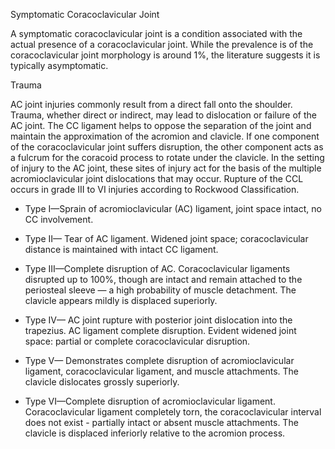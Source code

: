 Symptomatic Coracoclavicular Joint

A symptomatic coracoclavicular joint is a condition associated with the actual presence of a coracoclavicular joint. While the prevalence is of the coracoclavicular joint morphology is around 1%, the literature suggests it is typically asymptomatic.

Trauma

AC joint injuries commonly result from a direct fall onto the shoulder. Trauma, whether direct or indirect, may lead to dislocation or failure of the AC joint. The CC ligament helps to oppose the separation of the joint and maintain the approximation of the acromion and clavicle. If one component of the coracoclavicular joint suffers disruption, the other component acts as a fulcrum for the coracoid process to rotate under the clavicle. In the setting of injury to the AC joint, these sites of injury act for the basis of the multiple acromioclavicular joint dislocations that may occur. Rupture of the CCL occurs in grade III to VI injuries according to Rockwood Classification.

- Type I—Sprain of acromioclavicular (AC) ligament, joint space intact, no CC involvement.

- Type II— Tear of AC ligament. Widened joint space; coracoclavicular distance is maintained with intact CC ligament.

- Type III—Complete disruption of AC. Coracoclavicular ligaments disrupted up to 100%, though are intact and remain attached to the periosteal sleeve — a high probability of muscle detachment. The clavicle appears mildly is displaced superiorly.

- Type IV— AC joint rupture with posterior joint dislocation into the trapezius. AC ligament complete disruption. Evident widened joint space: partial or complete coracoclavicular disruption.

- Type V— Demonstrates complete disruption of acromioclavicular ligament, coracoclavicular ligament, and muscle attachments. The clavicle dislocates grossly superiorly.

- Type VI—Complete disruption of acromioclavicular ligament. Coracoclavicular ligament completely torn, the coracoclavicular interval does not exist - partially intact or absent muscle attachments. The clavicle is displaced inferiorly relative to the acromion process.